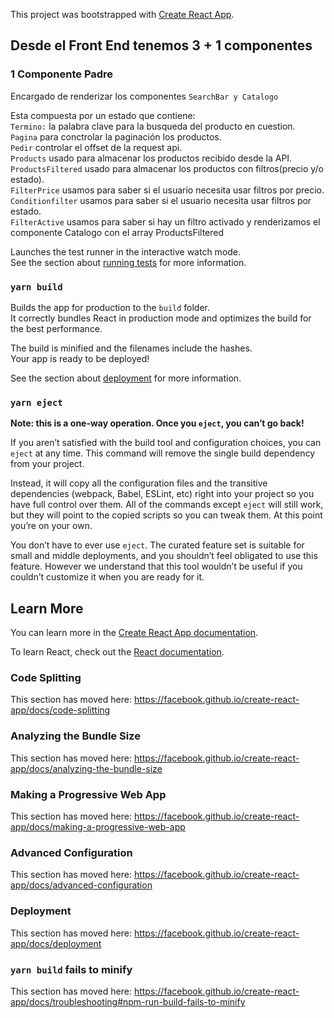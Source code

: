 This project was bootstrapped with [Create React App](https://github.com/facebook/create-react-app).

## Desde el Front End tenemos 3 + 1 componentes

### 1 Componente Padre

Encargado de renderizar los componentes `SearchBar y Catalogo`

Esta compuesta por un estado que contiene:<br />
`Termino:` la palabra clave para la busqueda del producto en cuestion.<br />
`Pagina` para conctrolar la paginación los productos.<br />
`Pedir` controlar el offset de la request api.<br />
`Products` usado para almacenar los productos recibido desde la API.<br />
`ProductsFiltered` usado para almacenar los productos con filtros(precio y/o estado).<br />
`FilterPrice` usamos para saber si el usuario necesita usar filtros por precio.<br />
`Conditionfilter` usamos para saber si el usuario necesita usar filtros por estado.<br />
`FilterActive` usamos para saber si hay un filtro activado y renderizamos el componente Catalogo con el array ProductsFiltered<br />

Launches the test runner in the interactive watch mode.<br />
See the section about [running tests](https://facebook.github.io/create-react-app/docs/running-tests) for more information.

### `yarn build`

Builds the app for production to the `build` folder.<br />
It correctly bundles React in production mode and optimizes the build for the best performance.

The build is minified and the filenames include the hashes.<br />
Your app is ready to be deployed!

See the section about [deployment](https://facebook.github.io/create-react-app/docs/deployment) for more information.

### `yarn eject`

**Note: this is a one-way operation. Once you `eject`, you can’t go back!**

If you aren’t satisfied with the build tool and configuration choices, you can `eject` at any time. This command will remove the single build dependency from your project.

Instead, it will copy all the configuration files and the transitive dependencies (webpack, Babel, ESLint, etc) right into your project so you have full control over them. All of the commands except `eject` will still work, but they will point to the copied scripts so you can tweak them. At this point you’re on your own.

You don’t have to ever use `eject`. The curated feature set is suitable for small and middle deployments, and you shouldn’t feel obligated to use this feature. However we understand that this tool wouldn’t be useful if you couldn’t customize it when you are ready for it.

## Learn More

You can learn more in the [Create React App documentation](https://facebook.github.io/create-react-app/docs/getting-started).

To learn React, check out the [React documentation](https://reactjs.org/).

### Code Splitting

This section has moved here: https://facebook.github.io/create-react-app/docs/code-splitting

### Analyzing the Bundle Size

This section has moved here: https://facebook.github.io/create-react-app/docs/analyzing-the-bundle-size

### Making a Progressive Web App

This section has moved here: https://facebook.github.io/create-react-app/docs/making-a-progressive-web-app

### Advanced Configuration

This section has moved here: https://facebook.github.io/create-react-app/docs/advanced-configuration

### Deployment

This section has moved here: https://facebook.github.io/create-react-app/docs/deployment

### `yarn build` fails to minify

This section has moved here: https://facebook.github.io/create-react-app/docs/troubleshooting#npm-run-build-fails-to-minify
